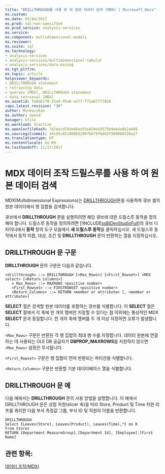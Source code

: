 ```yaml
---
title: "DRILLTHROUGH를 사용 하 여 원본 데이터 검색 (MDX) | Microsoft Docs"
ms.custom: 
ms.date: 03/04/2017
ms.prod: sql-non-specified
ms.prod_service: analysis-services
ms.service: 
ms.component: multidimensional-models
ms.reviewer: 
ms.suite: sql
ms.technology:
- analysis-services
- analysis-services/multidimensional-tabular
- analysis-services/data-mining
ms.tgt_pltfrm: 
ms.topic: article
helpviewer_keywords:
- DRILLTHROUGH statement
- retrieving data
- queries [MDX], DRILLTHROUGH statement
- data retrieval [MDX]
ms.assetid: fe0ab170-25a9-45a8-a377-f71a67f77018
caps.latest.revision: "30"
author: Minewiskan
ms.author: owend
manager: kfile
ms.workload: Inactive
ms.openlocfilehash: 7d7eecd743e66ad33e029e5d575b9ab4a8b2a988
ms.sourcegitcommit: 44cd5c651488b5296fb679f6d43f50d068339a27
ms.translationtype: HT
ms.contentlocale: ko-KR
ms.lasthandoff: 11/17/2017
---
```

# <a name="mdx-data-manipulation---retrieve-source-data-using-drillthrough"></a>MDX 데이터 조작 드릴스루를 사용 하 여 원본 데이터 검색
  MDX(Multidimensional Expressions)는 [DRILLTHROUGH](../../../mdx/mdx-data-manipulation-drillthrough.md)문을 사용하여 큐브 셀의 원본 데이터에서 행 집합을 검색합니다.  
  
 큐브에서 **DRILLTHROUGH** 문을 실행하려면 해당 큐브에 대한 드릴스루 동작을 정의해야 합니다. 드릴스루 동작을 정의하려면 [!INCLUDE[ssBIDevStudioFull](../../../includes/ssbidevstudiofull-md.md)]의 큐브 디자이너에서 **동작** 창의 도구 모음에서 **새 드릴스루 동작**을 클릭하십시오. 새 드릴스루 동작에서 동작 이름, 대상, 조건 및 **DRILLTHROUGH** 문이 반환하는 열을 지정하십시오.  
  
## <a name="drillthrough-statement-syntax"></a>DRILLTHROUGH 문 구문  
 **DRILLTHROUGH** 문의 구문은 다음과 같습니다.  
  
```  
<drillthrough> ::= DRILLTHROUGH [<Max_Rows>] [<First_Rowset>] <MDX select> [<Return_Columns>]  
   < Max_Rows> ::= MAXROWS <positive number>  
   <First_Rowset> ::= FIRSTROWSET <positive number>  
   <Return_Columns> ::= RETURN <member or attribute> [, <member or attribute>]  
```  
  
 **SELECT** 절은 검색할 원본 데이터를 포함하는 큐브를 식별합니다. 이 **SELECT** 절은 **SELECT** 절에서 각 축에 한 개의 멤버만 지정할 수 있다는 점 이외에는 통상적인 MDX **SELECT** 문과 동일합니다. 한 개의 축에 멤버를 두 개 이상 지정하면 오류가 발생합니다.  
  
 `<Max_Rows>` 구문은 반환된 각 행 집합의 최대 행 수를 지정합니다. 데이터 원본에 연결하는 데 사용되는 OLE DB 공급자가 **DBPROP_MAXROWS**를 지원하지 않으면 `<Max_Rows>` 설정은 무시됩니다.  
  
 `<First_Rowset>` 구문은 행 집합이 먼저 반환되는 파티션을 식별합니다.  
  
 `<Return_Columns>` 구문은 반환할 기본 데이터베이스 열을 식별합니다.  
  
## <a name="drillthrough-statement-example"></a>DRILLTHROUGH 문 예  
 다음 예에서는 **DRILLTHROUGH** 문의 사용 방법을 설명합니다. 이 예에서 DRILLTHROUGH 문은 상점 차원(slicer 축)을 따라 Store, Product 및 Time 차원 리프를 쿼리한 다음 부서 측정값 그룹, 부서 ID 및 직원의 이름을 반환합니다.  
  
```  
DRILLTHROUGH  
Select {Leaves(Store), Leaves(Product), Leaves(Time),*} on 0  
From Stores  
RETURN [Department MeasureGroup].[Department Id], [Employee].[First Name]  
```  
  
## <a name="see-also"></a>관련 항목:  
 [데이터 조작&#40;MDX&#41;](../../../analysis-services/multidimensional-models/mdx/mdx-data-manipulation-manipulating-data.md)  
  
  
